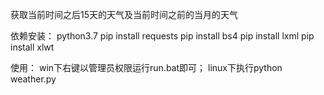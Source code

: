 获取当前时间之后15天的天气及当前时间之前的当月的天气

依赖安装：
python3.7
pip install requests
pip install bs4
pip install lxml
pip install xlwt

使用：
win下右键以管理员权限运行run.bat即可；
linux下执行python weather.py